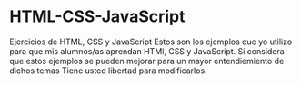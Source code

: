 # HTML-CSS-JavaScript
Ejercicios de HTML, CSS y JavaScript
Estos son los ejemplos que yo utilizo para que mis alumnos/as aprendan HTMl, CSS y JavaScript.
Si considera que estos ejemplos se pueden mejorar para un mayor entendiemiento de dichos temas
Tiene usted libertad para modificarlos.
